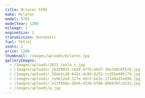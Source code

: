 ```yaml
---
title: Mclaren 570S
make: Mclaren
model: 570S
modelYear: 1200
mileage: 1
engineSize: 1
transmission: Automatic
fuel: Petrol
seats: 2
price: 1200
thumbnail: /images/uploads/mclaren.jpg
galleryImages:
  - /images/uploads/2023_tesla_s.jpg
  - /images/uploads/_2b329831-c6dd-47f6-b6d7-39e780c0fb78.jpg
  - /images/uploads/_58ee2c20-842e-4c89-8255-ccd93ed8b179.jpg
  - /images/uploads/_ce9e12ad-317e-4dc5-be2e-1f14da35e898.jpg
  - /images/uploads/_e13f6b0a-db44-4334-bf84-898478fc6332.jpg
  - /images/uploads/g.jpg
---
```

